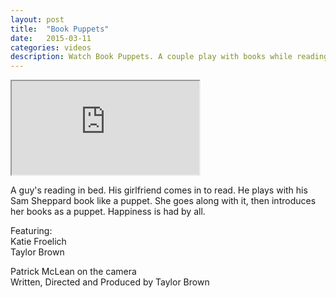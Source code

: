 ```yaml
---
layout: post
title:  "Book Puppets"
date:   2015-03-11
categories: videos
description: Watch Book Puppets. A couple play with books while reading in bed. What did you expect, Big Bird?
---
```


<div class="embed-responsive embed-responsive-16by9">
	<iframe class="embed-responsive-item" src="http://www.youtube.com/embed/2VJXFaYLVW0?rel=0" allowfullscreen></iframe>
</div>

A guy's reading in bed. His girlfriend comes in to read. He plays with his Sam Sheppard book like a puppet. She goes along with it, then introduces her books as a puppet. Happiness is had by all.

Featuring:<br>
Katie Froelich<br>
Taylor Brown

Patrick McLean on the camera<br>
Written, Directed and Produced by Taylor Brown